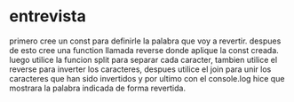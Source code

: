 # entrevista
primero cree un const para definirle la palabra que voy a revertir. despues de esto cree una function llamada reverse donde aplique la const creada. luego utilice la funcion split para separar cada caracter, tambien utilice el reverse para inverter los caracteres, despues utilice el join para unir los caracteres que han sido invertidos y por ultimo con el console.log hice que mostrara la palabra indicada de forma revertida.
